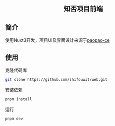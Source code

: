 <div align="center">
  <h2 align="center">
    知否项目前端
  </h2>
</div>


## 简介

使用Nuxt3开发，项目UI及界面设计来源于[paopao-ce](https://github.com/rocboss/paopao-ce)

## 使用

克隆代码库
```bash
git clone https://github.com/zhifouwit/web.git
```
安装依赖
```bash
pnpm install
```
运行
```bash
pnpm dev
```